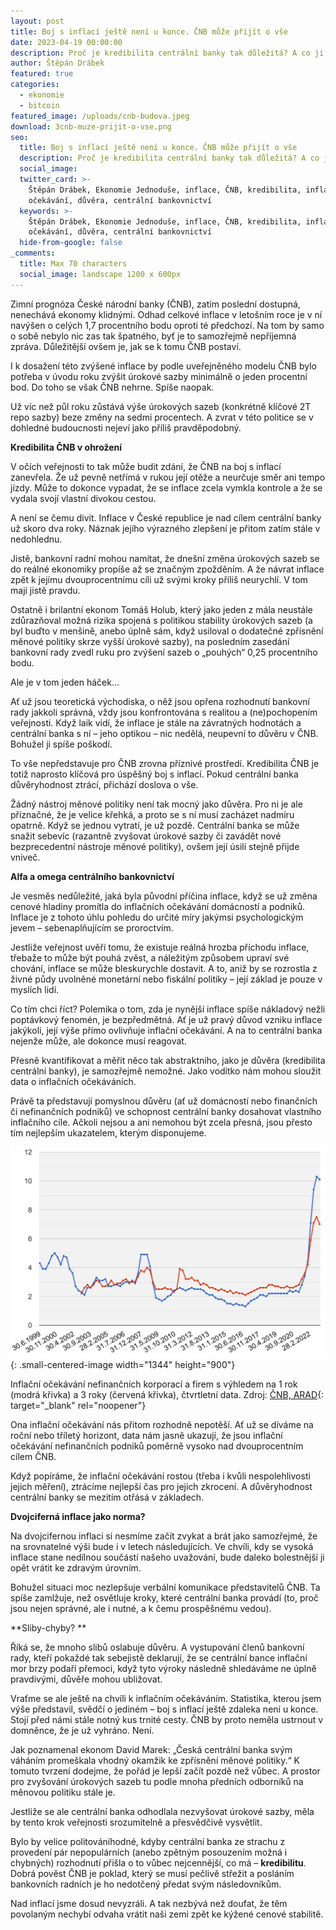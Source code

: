 ```yaml
---
layout: post
title: Boj s inflací ještě není u konce. ČNB může přijít o vše
date: 2023-04-19 00:00:00
description: Proč je kredibilita centrální banky tak důležitá? A co ji může poškodit?
author: Štěpán Drábek
featured: true
categories:
  - ekonomie
  - bitcoin
featured_image: /uploads/cnb-budova.jpeg
download: 3cnb-muze-prijit-o-vse.png
seo:
  title: Boj s inflací ještě není u konce. ČNB může přijít o vše
  description: Proč je kredibilita centrální banky tak důležitá? A co ji může poškodit?
  social_image:
  twitter_card: >-
    Štěpán Drábek, Ekonomie Jednoduše, inflace, ČNB, kredibilita, inflační
    očekávání, důvěra, centrální bankovnictví
  keywords: >-
    Štěpán Drábek, Ekonomie Jednoduše, inflace, ČNB, kredibilita, inflační
    očekávání, důvěra, centrální bankovnictví
  hide-from-google: false
_comments:
  title: Max 70 characters
  social_image: landscape 1200 x 600px
---
```

Zimní prognóza České národní banky (ČNB), zatím poslední dostupná, nenechává ekonomy klidnými. Odhad celkové inflace v letošním roce je v ní navýšen o celých 1,7 procentního bodu oproti té předchozí. Na tom by samo o sobě nebylo nic zas tak špatného, byť je to samozřejmě nepříjemná zpráva. Důležitější ovšem je, jak se k tomu ČNB postaví.

I k dosažení této zvýšené inflace by podle uveřejněného modelu ČNB bylo potřeba v úvodu roku zvýšit úrokové sazby minimálně o jeden procentní bod. Do toho se však ČNB nehrne. Spíše naopak.

Už víc než půl roku zůstává výše úrokových sazeb (konkrétně klíčové 2T repo sazby) beze změny na sedmi procentech. A zvrat v této politice se v dohledné budoucnosti nejeví jako příliš pravděpodobný.

**Kredibilita ČNB v ohrožení**

V očích veřejnosti to tak může budit zdání, že ČNB na boj s inflací zanevřela. Že už pevně netřímá v rukou její otěže a neurčuje směr ani tempo jízdy. Může to dokonce vypadat, že se inflace zcela vymkla kontrole a že se vydala svojí vlastní divokou cestou.

A není se čemu divit. Inflace v České republice je nad cílem centrální banky už skoro dva roky. Náznak jejího výrazného zlepšení je přitom zatím stále v nedohlednu.

Jistě, bankovní radní mohou namítat, že dnešní změna úrokových sazeb se do reálné ekonomiky propíše až se značným zpožděním. A že návrat inflace zpět k jejímu dvouprocentnímu cíli už svými kroky příliš neurychlí. V tom mají jistě pravdu.

Ostatně i brilantní ekonom Tomáš Holub, který jako jeden z mála neustále zdůrazňoval možná rizika spojená s politikou stability úrokových sazeb (a byl buďto v menšině, anebo úplně sám, když usiloval o dodatečné zpřísnění měnové politiky skrze vyšší úrokové sazby), na posledním zasedání bankovní rady zvedl ruku pro zvýšení sazeb o „pouhých“ 0,25 procentního bodu.

Ale je v tom jeden háček...

Ať už jsou teoretická východiska, o něž jsou opřena rozhodnutí bankovní rady jakkoli správná, vždy jsou konfrontována s realitou a (ne)pochopením veřejnosti. Když laik vidí, že inflace je stále na závratných hodnotách a centrální banka s ní – jeho optikou – nic nedělá, neupevní to důvěru v ČNB. Bohužel ji spíše poškodí.

To vše nepředstavuje pro ČNB zrovna příznivé prostředí. Kredibilita ČNB je totiž naprosto klíčová pro úspěšný boj s inflací. Pokud centrální banka důvěryhodnost ztrácí, přichází doslova o vše.

Žádný nástroj měnové politiky není tak mocný jako důvěra. Pro ni je ale příznačné, že je velice křehká, a proto se s ní musí zacházet nadmíru opatrně. Když se jednou vytratí, je už pozdě. Centrální banka se může snažit sebevíc (razantně zvyšovat úrokové sazby či zavádět nové bezprecedentní nástroje měnové politiky), ovšem její úsilí stejně přijde vniveč.

**Alfa a omega centrálního bankovnictví**

Je vesměs nedůležité, jaká byla původní příčina inflace, když se už změna cenové hladiny promítla do inflačních očekávání domácností a podniků. Inflace je z tohoto úhlu pohledu do určité míry jakýmsi psychologickým jevem – sebenaplňujícím se proroctvím.

Jestliže veřejnost uvěří tomu, že existuje reálná hrozba příchodu inflace, třebaže to může být pouhá zvěst, a náležitým způsobem upraví své chování, inflace se může bleskurychle dostavit. A to, aniž by se rozrostla z živné půdy uvolněné monetární nebo fiskální politiky – její základ je pouze v myslích lidí.

Co tím chci říct? Polemika o tom, zda je nynější inflace spíše nákladový nežli poptávkový fenomén, je bezpředmětná. Ať je už pravý důvod vzniku inflace jakýkoli, její výše přímo ovlivňuje inflační očekávání. A na to centrální banka nejenže může, ale dokonce musí reagovat.

Přesně kvantifikovat a měřit něco tak abstraktního, jako je důvěra (kredibilita centrální banky), je samozřejmě nemožné. Jako vodítko nám mohou sloužit data o inflačních očekáváních.

Právě ta představují pomyslnou důvěru (ať už domácností nebo finančních či nefinančních podniků) ve schopnost centrální banky dosahovat vlastního inflačního cíle. Ačkoli nejsou a ani nemohou být zcela přesná, jsou přesto tím nejlepším ukazatelem, kterým disponujeme.

![](/uploads/infl-oc.png){: .small-centered-image width="1344" height="900"}

Inflační očekávání nefinančních korporací a firem s výhledem na 1 rok (modrá křivka) a 3 roky (červená křivka), čtvrtletní data. Zdroj:&nbsp;[ČNB, ARAD](https://www.cnb.cz/cnb/STAT.ARADY_PKG.VYSTUP?p_period=1&amp;p_sort=2&amp;p_des=50&amp;p_sestuid=21937&amp;p_uka=1%2C2&amp;p_strid=ACAB&amp;p_od=199906&amp;p_do=202212&amp;p_lang=CS&amp;p_format=4&amp;p_decsep=%2C){: target="_blank" rel="noopener"}

Ona inflační očekávání nás přitom rozhodně nepotěší. Ať už se díváme na roční nebo tříletý horizont, data nám jasně ukazují, že jsou inflační očekávání nefinančních podniků poměrně vysoko nad dvouprocentním cílem ČNB.

Když popíráme, že inflační očekávání rostou (třeba i kvůli nespolehlivosti jejich měření), ztrácíme nejlepší čas pro jejich zkrocení. A důvěryhodnost centrální banky se mezitím otřásá v základech.

**Dvojciferná inflace jako norma?**

Na dvojcifernou inflaci si nesmíme začít zvykat a brát jako samozřejmé, že na srovnatelné výši bude i v letech následujících. Ve chvíli, kdy se vysoká inflace stane nedílnou součástí našeho uvažování, bude daleko bolestnější ji opět vrátit ke zdravým úrovním.

Bohužel situaci moc nezlepšuje verbální komunikace představitelů ČNB. Ta spíše zamlžuje, než osvětluje kroky, které centrální banka provádí (to, proč jsou nejen správné, ale i nutné, a k čemu prospěšnému vedou).

**Sliby-chyby? **

Říká se, že mnoho slibů oslabuje důvěru. A vystupování členů bankovní rady, kteří pokaždé tak sebejistě deklarují, že se centrální bance inflační mor brzy podaří přemoci, když tyto výroky následně shledáváme ne úplně pravdivými, důvěře mohou ubližovat.

Vraťme se ale ještě na chvíli k inflačním očekáváním. Statistika, kterou jsem výše představil, svědčí o jediném – boj s inflací ještě zdaleka není u konce. Stojí před námi stále notný kus trnité cesty. ČNB by proto neměla ustrnout v domněnce, že je už vyhráno. Není.

Jak poznamenal ekonom David Marek: „Česká centrální banka svým váháním promeškala vhodný okamžik ke zpřísnění měnové politiky.“ K tomuto tvrzení dodejme, že pořád je lepší začít pozdě než vůbec. A prostor pro zvyšování úrokových sazeb tu podle mnoha předních odborníků na měnovou politiku stále je.

Jestliže se ale centrální banka odhodlala nezvyšovat úrokové sazby, měla by tento krok veřejnosti srozumitelně a přesvědčivě vysvětlit.

Bylo by velice politováníhodné, kdyby centrální banka ze strachu z provedení pár nepopulárních (anebo zpětným posouzením možná i chybných) rozhodnutí přišla o to vůbec nejcennější, co má –&nbsp;**kredibilitu**. Dobrá pověst ČNB je poklad, který se musí pečlivě střežit a posláním bankovních radních je ho nedotčený předat svým následovníkům.

Nad inflací jsme dosud nevyzráli. A tak nezbývá než doufat, že těm povolaným nechybí odvaha vrátit naši zemi zpět ke kýžené cenové stabilitě.